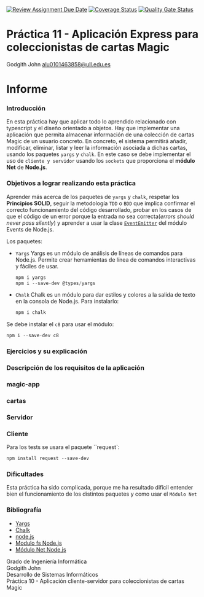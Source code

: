 [![Review Assignment Due Date](https://classroom.github.com/assets/deadline-readme-button-24ddc0f5d75046c5622901739e7c5dd533143b0c8e959d652212380cedb1ea36.svg)](https://classroom.github.com/a/sNC2m9MU)
[![Coverage Status](https://coveralls.io/repos/github/Gith138/practica11-modi-dsi/badge.svg?branch=main)](https://coveralls.io/github/Gith138/practica11-modi-dsi?branch=main)    [![Quality Gate Status](https://sonarcloud.io/api/project_badges/measure?project=ULL-ESIT-INF-DSI-2324_ull-esit-inf-dsi-23-24-prct09-filesystem-magic-app-Gith138&metric=alert_status)](https://sonarcloud.io/summary/new_code?id=ULL-ESIT-INF-DSI-2324_ull-esit-inf-dsi-23-24-prct09-filesystem-magic-app-Gith138)
# Práctica 11 - Aplicación Express para coleccionistas de cartas Magic
  
Godgith John alu0101463858@ull.edu.es  

# Informe

### Introducción    
En esta práctica hay que aplicar todo lo aprendido relacionado con typescript y el diseño orientado a objetos.
Hay que implementar una aplicación que permita almacenar información de una colección de cartas Magic de un usuario concreto. En concreto, el sistema permitirá añadir, modificar, eliminar, listar y leer la información asociada a dichas cartas, usando los paquetes `yargs` y `chalk`. En este caso se debe implementar el uso de `cliente y servidor` usando los `sockets` que proporciona el **módulo Net** de **Node.js**. 

### Objetivos a lograr realizando esta práctica
Aprender más acerca de los paquetes de  `yargs` y `chalk`, respetar los **Principios SOLID**, seguir la metodología `TDD` o `BDD` que implica confirmar el correcto funcionamiento del código desarrollado, probar en los casos de que el código de un error porque la entrada no sea correcta(_errors should never pass silently_) y aprender a usar la clase [`EventEmitter`](https://nodejs.org/docs/latest/api/events.html) del módulo Events de Node.js.

Los paquetes:
- `Yargs`
  Yargs es un módulo de análisis de líneas de comandos para Node.js. Permite crear herramientas de línea de comandos interactivas y fáciles de usar.
  ```ts
  npm i yargs
  npm i --save-dev @types/yargs
  ```
  
- `Chalk`
  Chalk es un módulo para dar estilos y colores a la salida de texto en la consola de Node.js.
  Para instalarlo:
  ```ts
  npm i chalk
  ```
Se debe instalar el `c8` para usar el módulo:
```ts
npm i --save-dev c8
```

### Ejercicios y su explicación
### Descripción de los requisitos de la aplicación
### magic-app

### cartas

### Servidor


### Cliente    
Para los tests se usara el paquete ``request`:
```ts
npm install request --save-dev
```

### Dificultades      
Esta práctica ha sido complicada, porque me ha resultado difícil entender bien el funcionamiento de los distintos paquetes y como usar el `Módulo Net`

### Bibliografía
- [Yargs](https://www.npmjs.com/package/yargs)
- [Chalk](https://www.npmjs.com/package/chalk)
- [node.js](https://nodejs.org/docs/latest/api/fs.html)
- [Modulo fs Node.js](https://nodejs.org/docs/latest/api/fs.html)
- [Módulo Net Node.js](https://nodejs.org/docs/latest/api/net.html)
  
Grado de Ingeniería Informática    
Godgith John    
Desarrollo de Sistemas Informáticos	    
Práctica 10 - Aplicación cliente-servidor para coleccionistas de cartas Magic

